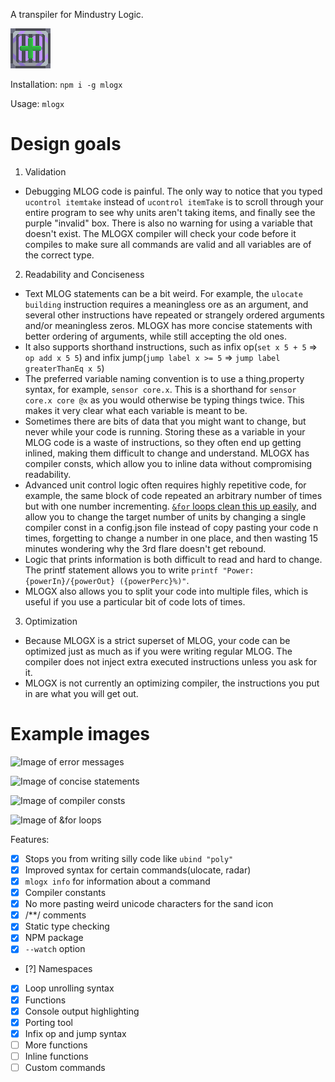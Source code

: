A transpiler for Mindustry Logic.

![logo](logo.png)

Installation: `npm i -g mlogx`

Usage: `mlogx`

# Design goals
1. Validation
  - Debugging MLOG code is painful. The only way to notice that you typed `ucontrol itemtake` instead of `ucontrol itemTake` is to scroll through your entire program to see why units aren't taking items, and finally see the purple "invalid" box. There is also no warning for using a variable that doesn't exist. The MLOGX compiler will check your code before it compiles to make sure all commands are valid and all variables are of the correct type.
2. Readability and Conciseness
  - Text MLOG statements can be a bit weird. For example, the `ulocate building` instruction requires a meaningless ore as an argument, and several other instructions have repeated or strangely ordered arguments and/or meaningless zeros. MLOGX has more concise statements with better ordering of arguments, while still accepting the old ones.
  - It also supports shorthand instructions, such as infix op(`set x 5 + 5` => `op add x 5 5`) and infix jump(`jump label x >= 5` => `jump label greaterThanEq x 5`)
  - The preferred variable naming convention is to use a thing.property syntax, for example, `sensor core.x`. This is a shorthand for `sensor core.x core @x` as you would otherwise be typing things twice. This makes it very clear what each variable is meant to be.
  - Sometimes there are bits of data that you might want to change, but never while your code is running. Storing these as a variable in your MLOG code is a waste of instructions, so they often end up getting inlined, making them difficult to change and understand. MLOGX has compiler consts, which allow you to inline data without compromising readability.
  - Advanced unit control logic often requires highly repetitive code, for example, the same block of code repeated an arbitrary number of times but with one number incrementing. [`&for` loops clean this up easily](https://github.com/BalaM314/mlog/blob/main/single_files/payEnter/multiPayenter.mlogx), and allow you to change the target number of units by changing a single compiler const in a config.json file instead of copy pasting your code n times, forgetting to change a number in one place, and then wasting 15 minutes wondering why the 3rd flare doesn't get rebound.
  - Logic that prints information is both difficult to read and hard to change. The printf statement allows you to write `printf "Power: {powerIn}/{powerOut} ({powerPerc}%)"`.
  - MLOGX also allows you to split your code into multiple files, which is useful if you use a particular bit of code lots of times.
3. Optimization
  - Because MLOGX is a strict superset of MLOG, your code can be optimized just as much as if you were writing regular MLOG. The compiler does not inject extra executed instructions unless you ask for it.
  - MLOGX is not currently an optimizing compiler, the instructions you put in are what you will get out.


# Example images
![Image of error messages](https://user-images.githubusercontent.com/71201189/178729128-d7acd742-24e8-4e10-bae8-f97a41fcfd9e.png)

![Image of concise statements](https://user-images.githubusercontent.com/71201189/178733137-9cdcc42f-3b0a-4d9c-abb3-cd65118ef4c9.png)

![Image of compiler consts](https://user-images.githubusercontent.com/71201189/178735730-9bb5783c-6ea7-4e20-8012-7be6af6d9399.png)

![Image of &for loops](https://user-images.githubusercontent.com/71201189/178742854-59b85a72-29e2-4651-90ab-93bf0726e49c.png)

Features:

* [x] Stops you from writing silly code like `ubind "poly"`
* [x] Improved syntax for certain commands(ulocate, radar)
* [x] `mlogx info` for information about a command
* [x] Compiler constants
* [x] No more pasting weird unicode characters for the sand icon
* [x] /**/ comments
* [x] Static type checking
* [x] NPM package
* [x] `--watch` option
* [?] Namespaces
* [x] Loop unrolling syntax
* [x] Functions
* [x] Console output highlighting
* [x] Porting tool
* [x] Infix op and jump syntax
* [ ] More functions
* [ ] Inline functions
* [ ] Custom commands
